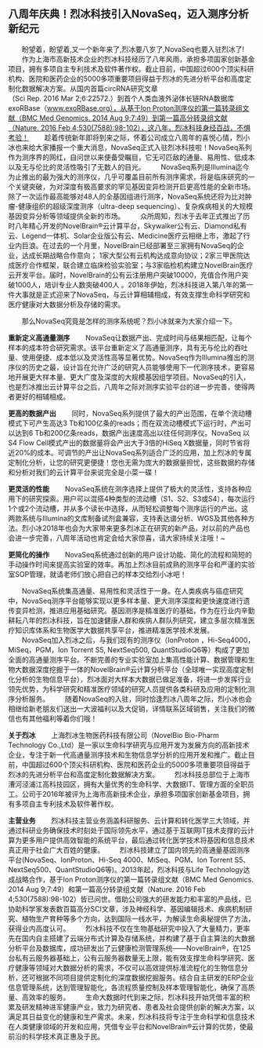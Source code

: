 ## 八周年庆典！烈冰科技引入NovaSeq，迈入测序分析新纪元　
　　盼望着，盼望着,又一个新年来了,烈冰要八岁了,NovaSeq也要入驻烈冰了!
　　作为上海市高新技术企业的烈冰科技经历了八年风雨，承担多项国家创新基金项目，拥有多项自主专利技术及软件著作权。截止目前，中国超过600个顶尖科研机构、医院和医药企业的5000多项重要项目得益于烈冰的先进分析平台和高度定制化数据解决方案。从国内首篇circRNA研究文章（Sci Rep. 2016 Mar 2;6:22572.）到首个人类血液外泌体长链RNA数据库exoRBase（www.exoRBase.org），从基于Ion Proton测序仪的第一篇转录组文献（BMC Med Genomics. 2014 Aug 9;7:49）到第一篇高分转录组文献（Nature. 2016 Feb 4;530(7588):98-102），这八年，烈冰科技身经百战，不惧考验！ 
　　趁着传统新年即将到来之际，怀着公司成立八周年的喜悦心情，烈小冰也来给大家播报一个重大消息，NovaSeq正式入驻烈冰科技啦！NovaSeq系列作为测序界的网红，自问世以来便备受瞩目，它无可匹敌的通量、易用性、低成本以及无与伦比的灵活性吸引了无数人的目光。
　　NovaSeq系列是Illumina迄今为止推出的最为强大的测序仪，几乎可覆盖目前所有测序需求，将是临床研究的一个关键突破，为对深度有极高要求的罕见基因变异检测开启更高性能的全新市场。除了一次运作最高能够对48人的全基因组进行测序，NovaSeq系统还将为比对肿瘤-健康组织的超级深度测序（ultra-deep sequencing）、复杂疾病相关的大规模基因变异分析等领域提供全新的市场。
　　众所周知，烈冰于去年正式推出了历时八年精心开发的NovelBrain®云计算平台，Skywalker公有云、Diamond私有云、Legend一体机、Solar企业版公有云、Medicine医疗云相继上市，激起了行业内巨浪。在过去的一个月里，NovelBrain已经部署至三家拥有NovaSeq的企业，达成长期战略合作意向； 1家大型公有云机构达成意向协议；2家三甲医院达成医疗合作框架，联合建立临床检验实验室；与3家临检机构建立NovelBrain医疗云开发平台。届时，NovelBrain的公有云注册用户突破10000，充值合作用户突破1000人，培训专业人数突破400人 。2018年伊始，烈冰科技进入第八年的第一件大事就是正式迎来了NovaSeq，与云计算相辅相成，有效支撑生命科学研究和医疗健康对大数据分析及存储的需求。
<div style="text-align:center"><img data-src="1.png" width="500px" ></img>
</div>
　　那么NovaSeq究竟是怎样的测序系统呢？烈小冰就来为大家介绍一下。

**重新定义高通量测序**
　　NovaSeq让数据产出、完成时间与结果相匹配，让每个样本的成本符合研究需求。该平台重新定义了高通量测序，具有无与伦比的吞吐量、使用便捷、成本低以及灵活性高等显著优势。NovaSeq作为Illumina推出的测序仪的历史之最，设计旨在允许广泛的研究人员能够使用下一代测序技术，更容易地开展更大样本量、更大广度及深度的大规模基因组学项目。NovaSeq的引入，也是烈冰推出云计算平台之后，八周年之际对测序实验平台的进一步完善，使得两者更好的相辅相成。

**更高的数据产出**
　　同时，NovaSeq系列提供了最大的产出范围，在单个流动槽模式下可产生高达3 Tb和100亿条的reads；而在双流动槽模式下运行时，产出可以达到6 Tb和200亿条reads，数据产出速度高出以往任何测序仪。NovaSeq 以S4 Flow Cell模式产出的数据量将会产出大于3倍的HiSeq X数据量，同时节省将近20%的成本。可调节的产出让NovaSeq系列适合广泛的应用，加上烈冰的专属定制化分析，让您的研究更便捷！您也无需为庞大的数据量担忧，这些数据的存储和分析对我们的云计算平台来说完全是小菜一碟！

**更灵活的性能**
　　NovaSeq系统在测序选择上提供了极大的灵活性，支持各种应用下的研究探索。用户可以混搭4种类型的流动槽（S1、S2、S3或S4），每次运行1个或2个流动槽，并从多个读长中选择，从而轻松调整每个测序运行的产出。这两款系统与Illumina的文库制备试剂盒兼容，支持表达谱分析、WGS及其他各种方法。烈小冰2018年也会为大家带来更多烈冰正在研究的新产品，对以前的产品也会进一步完善，八周年活动也肯定会给大家惊喜，请大家持续关注哦！~

**更简化的操作**
　　NovaSeq系统通过创新的用户设计功能、简化的流程和简短的手动操作时间来提高实验室的效率。再加上烈冰目前成熟的测序平台和严谨的实验室SOP管理，就请老师们放心把自己的样本交给烈小冰吧！
  
　　NovaSeq系统集高通量、易用性和灵活性于一身。在人类疾病与癌症研究中，NovaSeq测序平台能够实现以更多样本量、更大测序深度和更快速度进行遗传变异检测，推进应用基础研究。基因测序是精准医疗的基础，作为在行业内辛勤耕耘八年的烈冰科技，旨在加速健康人群和疾病人群队列研究，建立多层次精准医疗知识库体系和生物医学大数据共享平台，推进精准医学技术发展。
　　NovaSeq加入烈冰之后，与我们现有的测序仪（IonProton ，Hi-Seq4000，MiSeq，PGM，Ion Torrent S5, NextSeq500, QuantStudioQ6等）构成了更加全面的高通量测序平台。不断完善的专业实验室加上集高性能计算、数据管理和生物大数据深度挖掘于一体的NovelBrain®云计算分析平台（全球唯一实现高度定制化分析的生物信息平台），烈冰面对大样本大数据已做足准备，将进一步发挥行业领先优势，为科学研究和精准医疗领域的研究人员提供各类科研及应用的定制化测序分析服务。
　　随着NovaSeq的入驻，同时恰逢烈冰八周年之际，烈小冰也会相继给新老朋友们送出一大波福利以及大促销，详情联系区域销售，关注我们的微信也有其他福利等着你们哦！

**关于烈冰**
　　上海烈冰生物医药科技有限公司（NovelBio Bio-Pharm Technology Co.,Ltd）是一家以生命科学研究与应用开发为发展方向的高新技术企业，专注于新一代高通量测序技术和生物信息学分析的应用开发和推广。截止目前，中国超过600个顶尖科研机构、医院和医药企业的5000多项重要项目得益于烈冰的先进分析平台和高度定制化数据解决方案。
　　烈冰科技总部位于上海市漕河泾浦江高科技园区，拥有大量优秀的生命科学、大数据IT、管理方面的全职员工。公司于2016年被评为上海市高新技术企业，承担多项国家创新基金项目，拥有多项自主专利技术及软件著作权。

**主营业务**
　　烈冰科技主营业务涵盖科研服务、云计算和转化医学三大领域，并通过科研业务确保技术时刻处于国际领先水平，通过基于互联网IT技术支撑的云计算为更多用户提供高效智能的系统平台，最后通过转化医学技术将基因和信息技术真正用于社会广大百姓的健康。
　　烈冰科技建立了国内领先的高通量基因测序平台(NovaSeq、IonProton、Hi-Seq 4000、MiSeq、PGM、Ion Torrent S5、NextSeq500、QuantStudioQ6等)。2013年起，烈冰科技与Life Technology达成战略合作，基于Ion Proton测序仪的第一篇转录组文献（BMC Med Genomics. 2014 Aug 9;7:49）和第一篇高分转录组文献（Nature. 2016 Feb 4;530(7588):98-102）皆已问世。借助公司强大的研发能力和丰富的产品线，已协助科学家发表数百篇高分SCI文章，涉及神经科学、基因编辑技术、疾病机制研究、植物生产育种等多个方向，达到国际一线水平，为解读生命奥秘提供了方法，获得业内高度认可。
　　烈冰科技不仅在生物基础研究中投入了大量精力，更率先在国内自主搭建了云端分布式计算及存储系统，并构建了基于自主算法的大数据分析平台及数据库，成功研发出了云健康检测管理系统——NovelBrain®，在125台私有云服务器基础上，公有云服务器数量无上限，能有效支撑生命科学研究、医疗健康等领域对大数据分析的需求，不仅可以高效提供标准流程化的生物信息分析，还可根据不同项目提供定制化的深度数据挖掘服务。结合自主研发的ERP企业信息管理系统，达到管理智能化，各流程质量控制及样本管理智能化，确保了高质量、高效率的服务。
　　生命大数据时代到来之际，烈冰科技开始凭借丰富的积累及研发精神进军健康产业，致力为研究者、患者及社会提供创新的解决方案，以满足其日益变化的健康和生产需求。未来，烈冰科技将专注于生命科学和信息技术在人类健康领域的开发和应用，凭借专业平台和NovelBrain®云计算的优势，使最前沿的科学技术真正惠及于民。